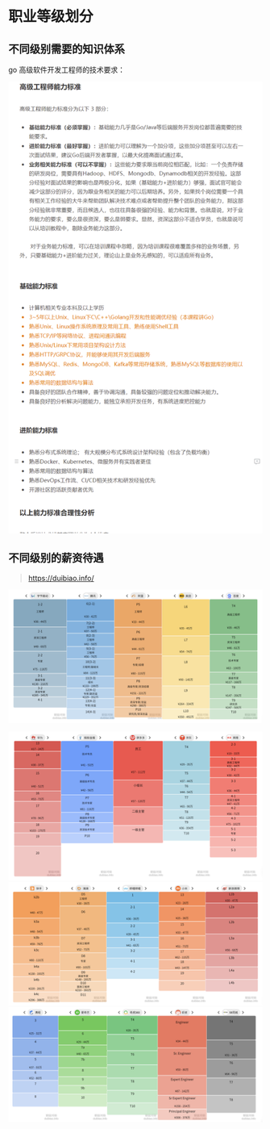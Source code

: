 # 职业等级划分
## 不同级别需要的知识体系
go 高级软件开发工程师的技术要求：

![go 高级软件开发](./go-pro.jpg)
## 不同级别的薪资待遇
> https://duibiao.info/

![list](./list.png)

![list1](./list1.png)
![list2](./list2.png)
![list3](./list3.png)